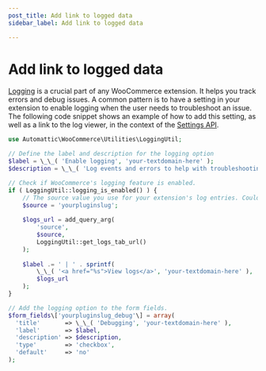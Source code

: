```yaml
---
post_title: Add link to logged data
sidebar_label: Add link to logged data

---
```


# Add link to logged data

[Logging](/docs/best-practices/data-management/logging) is a crucial part of any WooCommerce extension. It helps you track errors and debug issues. A common pattern is to have a setting in your extension to enable logging when the user needs to troubleshoot an issue. The following code snippet shows an example of how to add this setting, as well as a link to the log viewer, in the context of the [Settings API](/docs/extensions/settings-and-config/settings-api).

```php
use Automattic\WooCommerce\Utilities\LoggingUtil;

// Define the label and description for the logging option
$label = \_\_( 'Enable logging', 'your-textdomain-here' );
$description = \_\_( 'Log events and errors to help with troubleshooting.', 'your-textdomain-here' );

// Check if WooCommerce's logging feature is enabled.
if ( LoggingUtil::logging_is_enabled() ) {
    // The source value you use for your extension's log entries. Could be the same as your text domain.
    $source = 'yourpluginslug';
    
    $logs_url = add_query_arg(
        'source',
        $source,
        LoggingUtil::get_logs_tab_url()
    );
    
    $label .= ' | ' . sprintf(
        \_\_( '<a href="%s">View logs</a>', 'your-textdomain-here' ),
        $logs_url
    );
}

// Add the logging option to the form fields.
$form_fields\['yourpluginslug_debug'\] = array(
  'title'       => \_\_( 'Debugging', 'your-textdomain-here' ),
  'label'       => $label,
  'description' => $description,
  'type'        => 'checkbox',
  'default'     => 'no'
);
```
